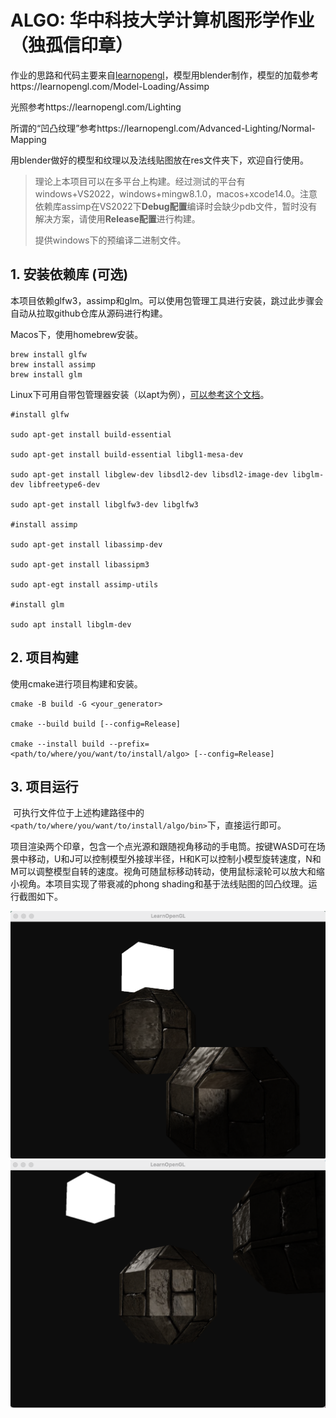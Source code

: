 # ALGO: 华中科技大学计算机图形学作业（独孤信印章）

作业的思路和代码主要来自[learnopengl](https://learnopengl.com)，模型用blender制作，模型的加载参考https://learnopengl.com/Model-Loading/Assimp

光照参考https://learnopengl.com/Lighting

所谓的“凹凸纹理”参考https://learnopengl.com/Advanced-Lighting/Normal-Mapping

用blender做好的模型和纹理以及法线贴图放在res文件夹下，欢迎自行使用。

> 理论上本项目可以在多平台上构建。经过测试的平台有windows+VS2022，windows+mingw8.1.0，macos+xcode14.0。注意依赖库assimp在VS2022下**Debug配置**编译时会缺少pdb文件，暂时没有解决方案，请使用**Release配置**进行构建。
>
> 提供windows下的预编译二进制文件。
>

## 1. 安装依赖库 (可选)

本项目依赖glfw3，assimp和glm。可以使用包管理工具进行安装，跳过此步骤会自动从拉取github仓库从源码进行构建。

Macos下，使用homebrew安装。

```
brew install glfw
brew install assimp
brew install glm
```

Linux下可用自带包管理器安装（以apt为例），[可以参考这个文档](https://en.wikibooks.org/wiki/OpenGL_Programming/Installation/Linux)。

```
#install glfw

sudo apt-get install build-essential

sudo apt-get install build-essential libgl1-mesa-dev

sudo apt-get install libglew-dev libsdl2-dev libsdl2-image-dev libglm-dev libfreetype6-dev

sudo apt-get install libglfw3-dev libglfw3

#install assimp

sudo apt-get install libassimp-dev

sudo apt-get install libassipm3

sudo apt-egt install assimp-utils

#install glm

sudo apt install libglm-dev
```

## 2. 项目构建

使用cmake进行项目构建和安装。

```
cmake -B build -G <your_generator>

cmake --build build [--config=Release]

cmake --install build --prefix=<path/to/where/you/want/to/install/algo> [--config=Release]
```

## 3. 项目运行

​	可执行文件位于上述构建路径中的	`<path/to/where/you/want/to/install/algo/bin>`下，直接运行即可。

​	项目渲染两个印章，包含一个点光源和跟随视角移动的手电筒。按键WASD可在场景中移动，U和J可以控制模型外接球半径，H和K可以控制小模型旋转速度，N和M可以调整模型自转的速度。视角可随鼠标移动转动，使用鼠标滚轮可以放大和缩小视角。本项目实现了带衰减的phong shading和基于法线贴图的凹凸纹理。运行截图如下。

<img src="./docs/example1.png" alt="example1" style="zoom:50%;" />

<img src="./docs/example2.png" alt="example2" style="zoom:50%;" />
